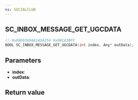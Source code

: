 ```yaml
---
ns: SOCIALCLUB
---
```

## SC_INBOX_MESSAGE_GET_UGCDATA

```c
// 0x69D82604A1A5A254 0x88CA3BFC
BOOL SC_INBOX_MESSAGE_GET_UGCDATA(int index, Any* outData);
```


## Parameters
* **index**: 
* **outData**: 

## Return value
